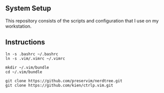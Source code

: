 System Setup
------------

This repository consists of the scripts and configuration that I use on my workstation.

Instructions
------------

```
ln -s .bashrc ~/.bashrc
ln -s .vim/.vimrc ~/.vimrc

mkdir ~/.vim/bundle
cd ~/.vim/bundle

git clone https://github.com/preservim/nerdtree.git
git clone https://github.com/kien/ctrlp.vim.git


```
